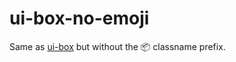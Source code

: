 # ui-box-no-emoji

Same as [ui-box](https://github.com/segmentio/ui-box) but without the 📦 classname prefix.
